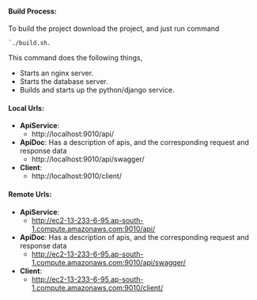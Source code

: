 #### Build Process:
To build the project download the project, and just run command 
```
`./build.sh.
```

This command does the following things, 
 - Starts an nginx server.
 - Starts the database server.
 - Builds and starts up the python/django service.


#### Local Urls:
- **ApiService**: 
  - http://localhost:9010/api/
- **ApiDoc**: Has a description of apis, and the corresponding request and response data 
  - http://localhost:9010/api/swagger/
- **Client**:
  - http://localhost:9010/client/



#### Remote Urls:
- **ApiService**: 
  - http://ec2-13-233-6-95.ap-south-1.compute.amazonaws.com:9010/api/
- **ApiDoc**: Has a description of apis, and the corresponding request and response data 
  - http://ec2-13-233-6-95.ap-south-1.compute.amazonaws.com:9010/api/swagger/
- **Client**:
  - http://ec2-13-233-6-95.ap-south-1.compute.amazonaws.com:9010/client/
